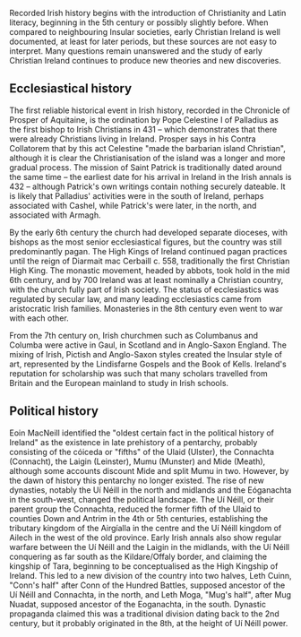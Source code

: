 Recorded Irish history begins with the introduction of Christianity and Latin literacy, beginning in the 5th century or possibly slightly before. When compared to neighbouring Insular societies, early Christian Ireland is well documented, at least for later periods, but these sources are not easy to interpret. Many questions remain unanswered and the study of early Christian Ireland continues to produce new theories and new discoveries. 

## Ecclesiastical history
The first reliable historical event in Irish history, recorded in the Chronicle of Prosper of Aquitaine, is the ordination by Pope Celestine I of Palladius as the first bishop to Irish Christians in 431 – which demonstrates that there were already Christians living in Ireland. Prosper says in his Contra Collatorem that by this act Celestine "made the barbarian island Christian", although it is clear the Christianisation of the island was a longer and more gradual process. The mission of Saint Patrick is traditionally dated around the same time – the earliest date for his arrival in Ireland in the Irish annals is 432 – although Patrick's own writings contain nothing securely dateable. It is likely that Palladius' activities were in the south of Ireland, perhaps associated with Cashel, while Patrick's were later, in the north, and associated with Armagh.

By the early 6th century the church had developed separate dioceses, with bishops as the most senior ecclesiastical figures, but the country was still predominantly pagan. The High Kings of Ireland continued pagan practices until the reign of Diarmait mac Cerbaill c. 558, traditionally the first Christian High King. The monastic movement, headed by abbots, took hold in the mid 6th century, and by 700 Ireland was at least nominally a Christian country, with the church fully part of Irish society. The status of ecclesiastics was regulated by secular law, and many leading ecclesiastics came from aristocratic Irish families. Monasteries in the 8th century even went to war with each other.

From the 7th century on, Irish churchmen such as Columbanus and Columba were active in Gaul, in Scotland and in Anglo-Saxon England. The mixing of Irish, Pictish and Anglo-Saxon styles created the Insular style of art, represented by the Lindisfarne Gospels and the Book of Kells. Ireland's reputation for scholarship was such that many scholars travelled from Britain and the European mainland to study in Irish schools.

## Political history
Eoin MacNeill identified the "oldest certain fact in the political history of Ireland" as the existence in late prehistory of a pentarchy, probably consisting of the cóiceda or "fifths" of the Ulaid (Ulster), the Connachta (Connacht), the Laigin (Leinster), Mumu (Munster) and Mide (Meath), although some accounts discount Mide and split Mumu in two. However, by the dawn of history this pentarchy no longer existed. The rise of new dynasties, notably the Uí Néill in the north and midlands and the Eóganachta in the south-west, changed the political landscape. The Uí Néill, or their parent group the Connachta, reduced the former fifth of the Ulaid to counties Down and Antrim in the 4th or 5th centuries, establishing the tributary kingdom of the Airgíalla in the centre and the Uí Néill kingdom of Ailech in the west of the old province. Early Irish annals also show regular warfare between the Uí Néill and the Laigin in the midlands, with the Uí Néill conquering as far south as the Kildare/Offaly border, and claiming the kingship of Tara, beginning to be conceptualised as the High Kingship of Ireland. This led to a new division of the country into two halves, Leth Cuinn, "Conn's half" after Conn of the Hundred Battles, supposed ancestor of the Uí Néill and Connachta, in the north, and Leth Moga, "Mug's half", after Mug Nuadat, supposed ancestor of the Eoganachta, in the south. Dynastic propaganda claimed this was a traditional division dating back to the 2nd century, but it probably originated in the 8th, at the height of Uí Néill power.